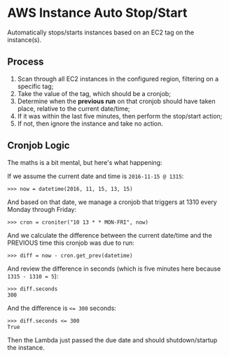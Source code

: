 # AWS Instance Auto Stop/Start
Automatically stops/starts instances based on an EC2 tag on the instance(s).

## Process
1. Scan through all EC2 instances in the configured region, filtering on a specific tag;
1. Take the value of the tag, which should be a cronjob;
1. Determine when the **previous run** on that cronjob should have taken place, relative to the current date/time;
1. If it was within the last five minutes, then perform the stop/start action;
1. If not, then ignore the instance and take no action.

## Cronjob Logic
The maths is a bit mental, but here's what happening:

If we assume the current date and time is `2016-11-15 @ 1315`:

```
>>> now = datetime(2016, 11, 15, 13, 15)
```

And based on that date, we manage a cronjob that triggers at 1310 every Monday through Friday:

```
>>> cron = croniter("10 13 * * MON-FRI", now)
```

And we calculate the difference between the current date/time and the PREVIOUS time this cronjob was due to run:

```
>>> diff = now - cron.get_prev(datetime)
```

And review the difference in seconds (which is five minutes here because `1315 - 1310 = 5`):

```
>>> diff.seconds
300
```

And the difference is `<= 300` seconds:

```
>>> diff.seconds <= 300
True
```

Then the Lambda just passed the due date and should shutdown/startup the instance.

